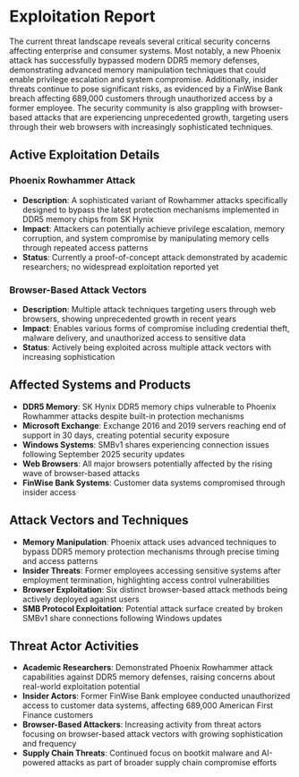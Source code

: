 # Exploitation Report

The current threat landscape reveals several critical security concerns affecting enterprise and consumer systems. Most notably, a new Phoenix attack has successfully bypassed modern DDR5 memory defenses, demonstrating advanced memory manipulation techniques that could enable privilege escalation and system compromise. Additionally, insider threats continue to pose significant risks, as evidenced by a FinWise Bank breach affecting 689,000 customers through unauthorized access by a former employee. The security community is also grappling with browser-based attacks that are experiencing unprecedented growth, targeting users through their web browsers with increasingly sophisticated techniques.

## Active Exploitation Details

### Phoenix Rowhammer Attack
- **Description**: A sophisticated variant of Rowhammer attacks specifically designed to bypass the latest protection mechanisms implemented in DDR5 memory chips from SK Hynix
- **Impact**: Attackers can potentially achieve privilege escalation, memory corruption, and system compromise by manipulating memory cells through repeated access patterns
- **Status**: Currently a proof-of-concept attack demonstrated by academic researchers; no widespread exploitation reported yet

### Browser-Based Attack Vectors
- **Description**: Multiple attack techniques targeting users through web browsers, showing unprecedented growth in recent years
- **Impact**: Enables various forms of compromise including credential theft, malware delivery, and unauthorized access to sensitive data
- **Status**: Actively being exploited across multiple attack vectors with increasing sophistication

## Affected Systems and Products

- **DDR5 Memory**: SK Hynix DDR5 memory chips vulnerable to Phoenix Rowhammer attacks despite built-in protection mechanisms
- **Microsoft Exchange**: Exchange 2016 and 2019 servers reaching end of support in 30 days, creating potential security exposure
- **Windows Systems**: SMBv1 shares experiencing connection issues following September 2025 security updates
- **Web Browsers**: All major browsers potentially affected by the rising wave of browser-based attacks
- **FinWise Bank Systems**: Customer data systems compromised through insider access

## Attack Vectors and Techniques

- **Memory Manipulation**: Phoenix attack uses advanced techniques to bypass DDR5 memory protection mechanisms through precise timing and access patterns
- **Insider Threats**: Former employees accessing sensitive systems after employment termination, highlighting access control vulnerabilities
- **Browser Exploitation**: Six distinct browser-based attack methods being actively deployed against users
- **SMB Protocol Exploitation**: Potential attack surface created by broken SMBv1 share connections following Windows updates

## Threat Actor Activities

- **Academic Researchers**: Demonstrated Phoenix Rowhammer attack capabilities against DDR5 memory defenses, raising concerns about real-world exploitation potential
- **Insider Actors**: Former FinWise Bank employee conducted unauthorized access to customer data systems, affecting 689,000 American First Finance customers
- **Browser-Based Attackers**: Increasing activity from threat actors focusing on browser-based attack vectors with growing sophistication and frequency
- **Supply Chain Threats**: Continued focus on bootkit malware and AI-powered attacks as part of broader supply chain compromise efforts